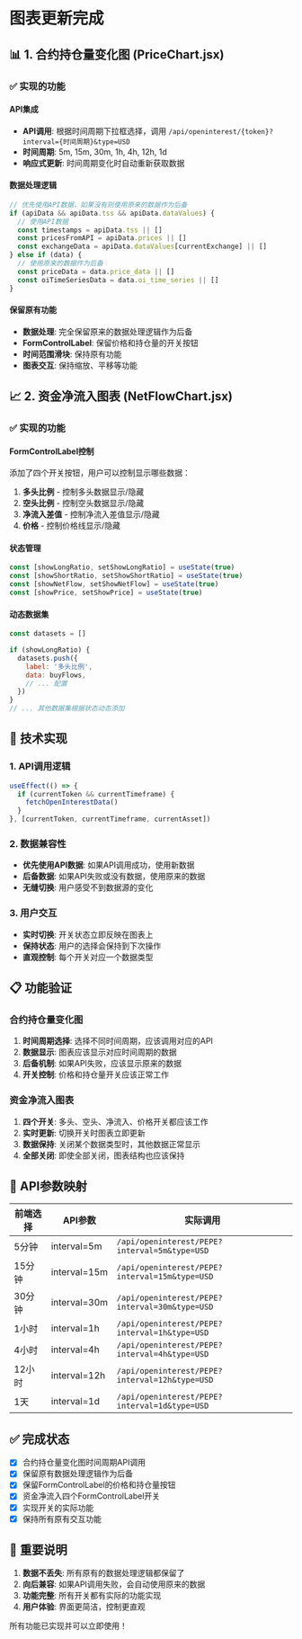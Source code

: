 # 图表更新完成

## 📊 1. 合约持仓量变化图 (PriceChart.jsx)

### ✅ 实现的功能

#### API集成
- **API调用**: 根据时间周期下拉框选择，调用 `/api/openinterest/{token}?interval={时间周期}&type=USD`
- **时间周期**: 5m, 15m, 30m, 1h, 4h, 12h, 1d
- **响应式更新**: 时间周期变化时自动重新获取数据

#### 数据处理逻辑
```javascript
// 优先使用API数据，如果没有则使用原来的数据作为后备
if (apiData && apiData.tss && apiData.dataValues) {
  // 使用API数据
  const timestamps = apiData.tss || []
  const pricesFromAPI = apiData.prices || []
  const exchangeData = apiData.dataValues[currentExchange] || []
} else if (data) {
  // 使用原来的数据作为后备
  const priceData = data.price_data || []
  const oiTimeSeriesData = data.oi_time_series || []
}
```

#### 保留原有功能
- **数据处理**: 完全保留原来的数据处理逻辑作为后备
- **FormControlLabel**: 保留价格和持仓量的开关按钮
- **时间范围滑块**: 保持原有功能
- **图表交互**: 保持缩放、平移等功能

## 📈 2. 资金净流入图表 (NetFlowChart.jsx)

### ✅ 实现的功能

#### FormControlLabel控制
添加了四个开关按钮，用户可以控制显示哪些数据：

1. **多头比例** - 控制多头数据显示/隐藏
2. **空头比例** - 控制空头数据显示/隐藏  
3. **净流入差值** - 控制净流入差值显示/隐藏
4. **价格** - 控制价格线显示/隐藏

#### 状态管理
```javascript
const [showLongRatio, setShowLongRatio] = useState(true)
const [showShortRatio, setShowShortRatio] = useState(true)
const [showNetFlow, setShowNetFlow] = useState(true)
const [showPrice, setShowPrice] = useState(true)
```

#### 动态数据集
```javascript
const datasets = []

if (showLongRatio) {
  datasets.push({
    label: '多头比例',
    data: buyFlows,
    // ... 配置
  })
}
// ... 其他数据集根据状态动态添加
```

## 🔧 技术实现

### 1. API调用逻辑
```javascript
useEffect(() => {
  if (currentToken && currentTimeframe) {
    fetchOpenInterestData()
  }
}, [currentToken, currentTimeframe, currentAsset])
```

### 2. 数据兼容性
- **优先使用API数据**: 如果API调用成功，使用新数据
- **后备数据**: 如果API失败或没有数据，使用原来的数据
- **无缝切换**: 用户感受不到数据源的变化

### 3. 用户交互
- **实时切换**: 开关状态立即反映在图表上
- **保持状态**: 用户的选择会保持到下次操作
- **直观控制**: 每个开关对应一个数据类型

## 📋 功能验证

### 合约持仓量变化图
1. **时间周期选择**: 选择不同时间周期，应该调用对应的API
2. **数据显示**: 图表应该显示对应时间周期的数据
3. **后备机制**: 如果API失败，应该显示原来的数据
4. **开关控制**: 价格和持仓量开关应该正常工作

### 资金净流入图表
1. **四个开关**: 多头、空头、净流入、价格开关都应该工作
2. **实时更新**: 切换开关时图表立即更新
3. **数据保持**: 关闭某个数据类型时，其他数据正常显示
4. **全部关闭**: 即使全部关闭，图表结构也应该保持

## 🎯 API参数映射

| 前端选择 | API参数 | 实际调用 |
|---------|---------|----------|
| 5分钟 | interval=5m | `/api/openinterest/PEPE?interval=5m&type=USD` |
| 15分钟 | interval=15m | `/api/openinterest/PEPE?interval=15m&type=USD` |
| 30分钟 | interval=30m | `/api/openinterest/PEPE?interval=30m&type=USD` |
| 1小时 | interval=1h | `/api/openinterest/PEPE?interval=1h&type=USD` |
| 4小时 | interval=4h | `/api/openinterest/PEPE?interval=4h&type=USD` |
| 12小时 | interval=12h | `/api/openinterest/PEPE?interval=12h&type=USD` |
| 1天 | interval=1d | `/api/openinterest/PEPE?interval=1d&type=USD` |

## ✅ 完成状态

- [x] 合约持仓量变化图时间周期API调用
- [x] 保留原有数据处理逻辑作为后备
- [x] 保留FormControlLabel的价格和持仓量按钮
- [x] 资金净流入四个FormControlLabel开关
- [x] 实现开关的实际功能
- [x] 保持所有原有交互功能

## 📝 重要说明

1. **数据不丢失**: 所有原有的数据处理逻辑都保留了
2. **向后兼容**: 如果API调用失败，会自动使用原来的数据
3. **功能完整**: 所有开关都有实际的功能实现
4. **用户体验**: 界面更简洁，控制更直观

所有功能已实现并可以立即使用！
